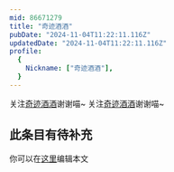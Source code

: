 ```yaml
---
mid: 86671279
title: "奇迹酒酒"
pubDate: "2024-11-04T11:22:11.116Z"
updatedDate: "2024-11-04T11:22:11.116Z"
profile:
  {
    Nickname: ["奇迹酒酒"],
  }
---
```


关注[奇迹酒酒](https://space.bilibili.com/86671279)谢谢喵~ 关注[奇迹酒酒](https://space.bilibili.com/86671279)谢谢喵~

## 此条目有待补充
你可以在[这里](https://github.com/Yuhanawa/VTuber.ICU/edit/master/src/content/v/奇迹酒酒/index.md)编辑本文
